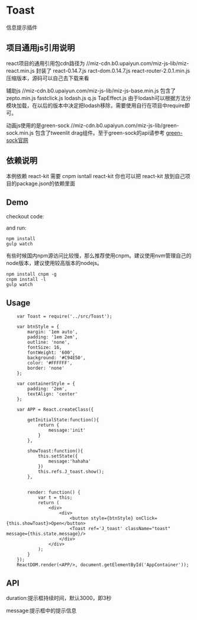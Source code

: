 Toast
==========

信息提示插件

## 项目通用js引用说明

react项目的通用引用包cdn路径为
//miz-cdn.b0.upaiyun.com/miz-js-lib/miz-react.min.js
封装了 react-0.14.7.js ract-dom.0.14.7.js react-router-2.0.1.min.js
压缩版本，源码可以自己去下载来看

辅助js
//miz-cdn.b0.upaiyun.com/miz-js-lib/miz-js-base.min.js
包含了 zepto.min.js
      fastclick.js
      lodash.js
      q.js
      TapEffect.js
由于lodash可以根据方法分模块加载，在以后的版本中决定把lodash移除，需要使用自行在项目中require即可。

动画js使用的是green-sock
//miz-cdn.b0.upaiyun.com/miz-js-lib/green-sock.min.js
包含了tweenlit drag组件。至于green-sock的api请参考 [green-sock官网](http://greensock.com/)


## 依赖说明

本例依赖 react-kit
需要 cnpm isntall react-kit
你也可以把 react-kit 放到自己项目的package.json的依赖里面

## Demo

checkout code: [](http://)

and run:

```
npm install
gulp watch
```

有些时候国内npm源访问比较慢，那么推荐使用cnpm。建议使用nvm管理自己的node版本，建议使用较高版本的nodejs。

```
npm install cnpm -g
cnpm install -l
gulp watch
```

## Usage

```
	var Toast = require('../src/Toast');
	
	var btnStyle = {
	    margin: '1em auto',
	    padding: '1em 2em',
	    outline: 'none',
	    fontSize: 16,
	    fontWeight: '600',
	    background: '#C94E50',
	    color: '#FFFFFF',
	    border: 'none'
	};
	
	var containerStyle = {
	    padding: '2em',
	    textAlign: 'center'
	};
	
	var APP = React.createClass({
	
	    getInitialState:function(){
	        return {
	            message:'init'
	        }
	    },
	
	    showToast:function(){
	        this.setState({
	            message:'hahaha'
	        })
	        this.refs.J_toast.show();
	    },
	 
	
	    render: function() { 
	        var t = this;   
	        return (       
	            <div>
	                <div>
	                    <button style={btnStyle} onClick={this.showToast}>Open</button>
	                    <Toast ref='J_toast' className="toast" message={this.state.message}/>
	                </div>
	            </div>
	        );
	    }
	});
	ReactDOM.render(<APP/>, document.getElementById('AppContainer'));
```

## API

duration:提示框持续时间，默认3000，即3秒

message:提示框中的提示信息

